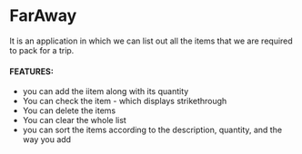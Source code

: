 # FarAway
<p>
  It is an application in which we can list out all the items that we are required to pack for a trip.
</p>
<h4>FEATURES:</h4>
<ul>
  <li>you can add the iitem along with its quantity</li>
  <li>You can check the item - which displays strikethrough</li>
  <li>You can delete the items</li>
  <li>You can clear the whole list</li>
  <li> you can sort the items according to the description, quantity, and the way you add</li>
</ul>
